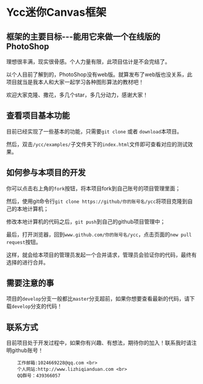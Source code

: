 Ycc迷你Canvas框架
=========================
## 框架的主要目标---能用它来做一个在线版的PhotoShop

理想很丰满，现实很骨感。个人力量有限，此项目估计是不会完结了。

以个人目前了解到的，PhotoShop没有web版。就算发布了web版也没关系，此项目就当是我本人和大家一起学习各种图形算法的教材吧！

欢迎大家克隆、撒花，多几个star，多几分动力，感谢大家！

## 查看项目基本功能

目前已经实现了一些基本的功能，只需要`git clone` 或者 `download`本项目。

然后，双击`/ycc/examples/`子文件夹下的`index.html`文件即可查看对应的测试效果。

## 如何参与本项目的开发

你可以点击右上角的`fork`按钮，将本项目fork到自己账号的项目管理里面；

然后，使用git命令行`git clone https://github/你的账号名/ycc`将项目克隆到自己的本地计算机；

修改本地计算机的代码之后，`git push`到自己的github项目管理中；

最后，打开浏览器，回到`www.github.com/你的账号名/ycc`，点击页面的`new pull request`按钮。

这样，就会给本项目的管理员发起一个合并请求，管理员会验证你的代码，最终有选择的进行合并。

## 需要注意的事

项目的`develop`分支一般都比`master`分支超前，如果你想要查看最新的代码，请下载`develop`分支的代码！

## 联系方式
目前项目处于开发过程中，如果你有兴趣、有想法，期待你的加入！联系我时请注明github账号！

        工作邮箱:1024669228@qq.com <br>
        个人网站:http://www.lizhiqianduan.com <br>
        QQ群号：439366057